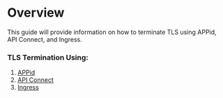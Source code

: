 
# Overview

This guide will provide information on how to terminate TLS using APPid, API Connect, and Ingress. 

### TLS Termination Using:

1. [APPid](https://github.ibm.com/customer-success/swarm/blob/master/tls-termination/appid.md)
2. [API Connect](https://github.ibm.com/customer-success/swarm/blob/master/tls-termination/apiconnect.md)
3. [Ingress](https://github.ibm.com/customer-success/swarm/blob/master/tls-termination/ingress.md)

